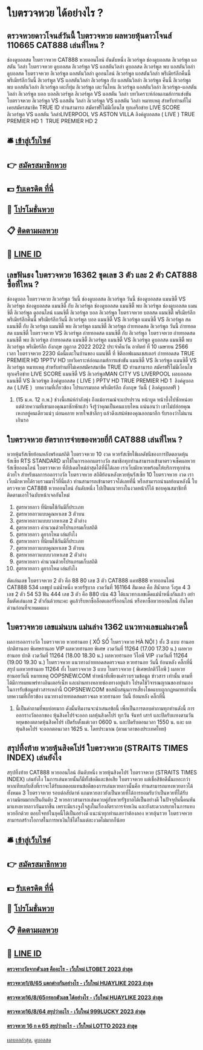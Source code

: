# ใบตรวจหวย ได้อย่างไร ?
## ตรวจหวยดาวโจนส์วันนี้ ใบตรวจหวย ผลหวยหุ้นดาวโจนส์ 110665 CAT888 เล่นที่ไหน ?
ช่องดูบอลสด ใบตรวจหวย CAT888 หวยออนไลน์ อันดับหนึ่ง ลิเวอร์พูล ช่องดูบอลสด ลิเวอร์พูล แอสตัน วิลล่า ใบตรวจหวย ดูบอลสด ลิเวอร์พูล VS แอสตันวิลล่า ดูบอลสด ลิเวอร์พูล พบ แอสตันวิลล่า ดูบอลสด ใบตรวจหวย ลิเวอร์พูล แอสตันวิลล่า ดูออนไลน์ ลิเวอร์พูล แอสตันวิลล่า พรีเมียร์ลีกคืนนี้ พรีเมียร์ลีกวันนี้ ลิเวอร์พูล VS แอสตันวิลล่า ลิเวอร์พูล กับ แอสตันวิลล่า ลิเวอร์พูล คืนนี้ ลิเวอร์พูล พบ แอสตันวิลล่า ลิเวอร์พูล เตะกี่ทุ่ม ลิเวอร์พูล เตะวันไหน ลิเวอร์พูล แอสตันวิลล่า ลิเวอร์พูล-แอสตันวิลล่า ลิเวอร์พูล บอล บอลลิเวอร์พูล
ลิเวอร์พูล VS แอสตัน วิลล่า
บทวิเคราะห์ก่อนเกมส์การแข่งขัน ใบตรวจหวย ลิเวอร์พูล VS แอสตัน วิลล่า
ลิเวอร์พูล VS แอสตัน วิลล่า
หมายเหตุ สำหรับท่านที่ไม่เคยสมัครสมาชิค TRUE ID ท่านสามารถ สมัครฟรีไม่มีเงื่อนไข ทุกเครือข่าย
LIVE SCORE ลิเวอร์พูล VS แอสตัน วิลล่าLIVERPOOL VS ASTON VILLA
ลิงค์ดูบอลสด ( LIVE )
TRUE PREMIER HD 1
 TRUE PREMIER HD 2 

## 🛎 [เข้าสู่เว็บไซต์](https://bit.ly/3BG5bNw)
## 👉 [สมัครสมาชิกหวย](https://bit.ly/3BG5bNw)
## 💵 [รับเครดิต ที่นี่](https://bit.ly/3C3mvgS)
## 👑 [โปรโมชั่นหวย](https://bit.ly/3C3mvgS)
## 📋 [ติดตามผลหวย](https://bit.ly/3C3mvgS)
## 📱 [LINE ID](https://bit.ly/3C3mvgS)

## เลขฟันธง ใบตรวจหวย 16362 ชุดเลข 3 ตัว และ 2 ตัว CAT888 ซื้อที่ไหน ?
ช่องดูบอล ใบตรวจหวย ลิเวอร์พูล วันนี้ ช่องดูบอลสด ลิเวอร์พูล วันนี้ ช่องดูบอลสด แมนซิตี้ VS ลิเวอร์พูล ช่องดูบอลสด แมนซิตี้ กับ ลิเวอร์พูล ช่องดูบอลสด แมนซิตี้ พบ ลิเวอร์พูล ช่องดูบอลสด แมนซิตี้ ลิเวอร์พูล ดูออนไลน์ แมนซิตี้ ลิเวอร์พูล บอล ลิเวอร์พูล ใบตรวจหวย บอลสด แมนซิตี้ พรีเมียร์ลีก พรีเมียร์ลีกคืนนี้ พรีเมียร์ลีกวันนี้ ลิเวอร์พูล บอล แมนซิตี้ VS ลิเวอร์พูล แมนซิตี้ VS ลิเวอร์พูล สด แมนซิตี้ กับ ลิเวอร์พูล แมนซิตี้ พบ ลิเวอร์พูล แมนซิตี้ ลิเวอร์พูล ถ่ายทอดสด ลิเวอร์พูล วันนี้ ถ่ายทอดสด แมนซิตี้ ใบตรวจหวย VS ลิเวอร์พูล ถ่ายทอดสด แมนซิตี้ กับ ลิเวอร์พูล ใบตรวจหวย ถ่ายทอดสด แมนซิตี้ พบ ลิเวอร์พูล ถ่ายทอดสด แมนซิตี้ ลิเวอร์พูล
แมนซิตี้ VS ลิเวอร์พูล
ดูบอลสด แมนซิตี้ พบ ลิเวอร์พูล พรีเมียร์ลีก อังกฤษ ฤดูกาล 2022 2022 ประจำคืนวัน อาทิตย์ ที่ 10 เมษายน 2566 เวลา ใบตรวจหวย 2230 นัดนี้แตะในบ้านของ แมนซิตี้ ที่ ซิตีออฟแมนเชสเตอร์ ถ่ายทอดสด TRUE PREMIER HD 1PPTV HD
บทวิเคราะห์ก่อนเกมส์การแข่งขัน แมนซิตี้ VS ลิเวอร์พูล
แมนซิตี้ VS ลิเวอร์พูล
หมายเหตุ สำหรับท่านที่ไม่เคยสมัครสมาชิค TRUE ID ท่านสามารถ สมัครฟรีไม่มีเงื่อนไข ทุกเครือข่าย
LIVE SCORE แมนซิตี้ VS ลิเวอร์พูลMAN CITY VS LIVERPOOL
 ผลบอลสด แมนซิตี้ VS ลิเวอร์พูล 
ลิงค์ดูบอลสด ( LIVE )
 PPTV HD 
TRUE PREMIER HD 1
 ลิงค์ดูบอลสด ( LIVE ) 
บทความที่เกี่ยวข้อง
โปรแกรมบอล พรีเมียร์ลีก อังกฤษ วันนี้ ( ลิงค์ดูบอลฟรี )
1. (15 ม.ค. 12 ก.พ.) ช่วงนี้เสน่ห์กำลังพุ่ง ถึงแม้อารมณ์จะแปรปรวน หน้าบูด หน้าบึ้งไปซักหน่อย แต่ด้วยความที่เขามองคุณมาซักพักแล้ว จึงรู้ว่าคุณเป็นคนแบบไหน แน่นอนว่า เขาไม่ปล่อยคุณเหงาอยู่คนเดียวแน่ๆ ผ่อนคลาย หายใจเข้าลึกๆ แล้วดึงเสน่ห์ของคุณออกมาอีก รับรองว่าไม่นานเกินรอ

## ใบตรวจหวย อัตราการจ่ายของหวยยี่กี CAT888 เล่นที่ไหน ?
หวยหุ้นรัสเซียย้อนหลังพร้อมสถิติ ใบตรวจหวย 10 งวด หวยรัสเซียใช้ผลดัชนีของการปิดตลาดหุ้นรัสเซีย RTS STANDARD มาใช้ในการออกผลรางวัล สมาชิกทุกท่านสามารถเข้ามาตรวจเช็คผลหวยรัสเซียออนไลน์ ใบตรวจหวย ที่อัปเดตใหม่ล่าสุดได้ที่นี่ได้เลย เราเว็บมักหวยพร้อมให้บริการทุกท่านด้วยใจ
สำหรับผลการออกรางวัล ใบตรวจหวย สถิติย้อนหลังหวยหุ้นรัสเซีย 10 ใบตรวจหวย งวด เราเว็บมักหวยได้รวบรวมมาไว้ที่นี่แล้ว ท่านสามารถเข้ามาตรวจได้เลยที่นี่ หรือสามารถนำผลย้อนหลังนี้ ใบตรวจหวย CAT888 หวยออนไลน์ อันดับหนึ่ง ไปเป็นแนวทางในงวดหน้าก็ได้ ขอบคุณสมาชิกที่ติดตามเอาไว้ฉบับหน้าเจอกันใหม่
1. สูตรหวยลาว ที่นิยมใช้กันมีกี่ประเภท
2. สูตรหวยลาวแบบคูณหาเลข 3 ตัวบน
3. สูตรหวยลาวแบบบวกหาเลข 2 ตัวล่าง
4. สูตรหวยลาว คำนวณด้วยโปรแกรมเก็บสถิติ
5. สูตรหวยลาว ดูยากไหม เล่นยังไง
6. สูตรหวยลาว ที่นิยมใช้กันมีกี่ประเภท
7. สูตรหวยลาวแบบคูณหาเลข 3 ตัวบน
8. สูตรหวยลาวแบบบวกหาเลข 2 ตัวล่าง
9. สูตรหวยลาว คำนวณด้วยโปรแกรมเก็บสถิติ
10. สูตรหวยลาว ดูยากไหม เล่นยังไง

ตัดเล่นเลข ใบตรวจหวย 2 ตัว คือ 88 80
เลข 3 ตัว CAT888 แคท888 หวยออนไลน์           CAT888 534
เลขธูป แม่น้ำหนึ่ง หวยรัฐบาล งวดวันที่ 161164
สีมงคล คือ สีน้ำตาล
วิ่งรูด 4 3
เลข 2 ตัว 54 53
ฟัน 444
เลข 3 ตัว คือ 880
เน้น 43
ได้แนวทางเลขเด็ดแม่น้ำหนึ่งกันแล้ว อย่าลืมตัดเล่นเลข 2 ตัวกันด้วยนะคะ ดูแล้วรีบหาซื้อล็อตเตอร์รี่ออนไลน์ หรือหาซื้อหวยออนไลน์ กันโดยด่วนก่อนที่จะหมดแผง

## ใบตรวจหวย เลขแม่นบน แม่นล่าง 1362 แนวทางเลขแม่นงวดนี้
ผลการออกรางวัล ใบตรวจหวย หวยฮานอย ( XỔ SỐ ใบตรวจหวย HÀ NỘI ) ทั้ง 3 แบบ ฮานอย ปกติฮานอย พิเศษฮานอย VIP
ผลหวยฮานอย พิเศษ งวดวันที่ 11264 (17.00 17.30 น.)
ผลหวยฮานอย ปกติ งวดวันที่ 11264 (18.00 18.30 น.)
ผลหวยฮานอย วีไอพี VIP งวดวันที่ 11264 (19.00 19.30 น.)
 ใบตรวจหวย แนวทางถ่ายทอดสดตรวจผล หวยฮานอย วันนี้ ย้อนหลัง คลิ๊กที่นี่ 
สรุป ผลหวยฮานอย 11264 ทั้ง ใบตรวจหวย 3 แบบ ใบตรวจหวย ( พิเศษปกติวีไอพี ) ผลหวยฮานอยวันนี้
หมายเหตุ OOPSNEW.COM ทำหน้าที่เพียงแค่รวบรวมข้อมูล ข่าวสาร เท่านั้น ตามที่ได้มีการเผยแพร่ทางอินเตอร์เน็ท และผ่านทางหลายช่องทางอยู่แล้ว โปรดใช้วิจารณญาณของท่านเอง ในการรับข้อมูลข่าวสารเหล่านี้ OOPSNEW.COM ขอสนับสนุนการเสี่ยงโชคแบบถูกกฎหมายเท่านั้น
บทความที่เกี่ยวข้อง
แนวทางถ่ายทอดสดตรวจผล หวยฮานอย วันนี้ ย้อนหลัง คลิ๊กที่นี่
1. นี้เป็นคำถามที่พบบ่อยมาก ดังนั้นทีมงานจะนำเสนอข้อนี้ เพื่อเป็นการตอบคำถามทุกท่านดังนี้ การออกรางวัลออกของ หุ้นสิงคโปร์จะออก ผลหุ้นสิงคโปร์ ทุกวัน จันทร์ เสาร์ และปิดรับเเทงตามวันหยุดของตลาดหุ้นสิงคโปร์ เปิดรับตั้งแต่เวลา 0600 น. และปิดรับตอนเวลา 1550 น. และ ผลหุ้นสิงคโปร์ จะออกตอนเวลา 1625 น. โดยประมาณ (ตามเวลาของประเทศไทย)

## สรุปทิ้งท้าย หวยหุ้นสิงคโปร์ ใบตรวจหวย (STRAITS TIMES INDEX) เล่นยังไง
สรุปทิ้งท้าย CAT888 หวยออนไลน์ อันดับหนึ่ง หวยหุ้นสิงคโปร์ ใบตรวจหวย (STRAITS TIMES INDEX) เล่นยังไง ในการเล่นหวยนั้นก็มีทั้งข้อดีและข้อเสีย ใบตรวจหวย แต่เชื่อสิข้อดีนั้นเยอะกว่าหากเทียบกับสิ่งที่เราจะได้รับผลตอบแทนข้อดีของการเล่นหวยลาวนั้นคือ ท่านสามารถแทงหวยลาวได้ทั้งหมด 3 ใบตรวจหวย รอบต่อสัปดาห์ แถมหวยลาวยังเป็นหวยที่ได้การยอมรับว่าเป็นหวยที่ได้รับความนิยมมากเป็นอันดับ 2 หวยลาวสามารถเล่นควบคู่กับหวยรัฐบาลได้เป็นอย่างดี ในปัจจุบันนี้คนหันมาแทงหวยลาวกันมากขึ้น เพราะมีแรงจูงใจสูงในเรื่องอัตราการจ่ายเงิน และยังสะดวกสบายในการแทงหวยอีกด้วย ตอบโจทย์ในยุคนี้ได้เป็นอย่างดี แนะนำทุกท่านเลยว่าต้องลอง หวยลุ้นรวย ใบตรวจหวย สามารถสร้างโอกาสในการหาเงินใช้ได้ในแต่ละงวดไม่มากก็น้อย

## 🛎 [เข้าสู่เว็บไซต์](https://bit.ly/3BG5bNw)
## 👉 [สมัครสมาชิกหวย](https://bit.ly/3BG5bNw)
## 💵 [รับเครดิต ที่นี่](https://bit.ly/3C3mvgS)
## 👑 [โปรโมชั่นหวย](https://bit.ly/3C3mvgS)
## 📋 [ติดตามผลหวย](https://bit.ly/3C3mvgS)
## 📱 [LINE ID](https://bit.ly/3C3mvgS)

#### [ตรวจรางวัลจากตัวเลข คืออะไร - เว็บใหม่ LTOBET 2023 ล่าสุด](https://atom.io/themes/ตรวจรางวัลจากตัวเลข%20คืออะไร%20-%20เว็บใหม่%20ltobet%202023%20ล่าสุด)
#### [ตรวจหวย1/8/65 แตกต่างกันอย่างไร - เว็บใหม่ HUAYLIKE 2023 ล่าสุด](https://atom.io/themes/ตรวจหวย1865%20แตกต่างกันอย่างไร%20-%20เว็บใหม่%20huaylike%202023%20ล่าสุด)
#### [ตรวจหวย16/8/65กรอกตัวเลข ได้อย่างไร - เว็บใหม่ HUAYLIKE 2023 ล่าสุด](https://atom.io/themes/ตรวจหวย16865กรอกตัวเลข%20ได้อย่างไร%20-%20เว็บใหม่%20huaylike%202023%20ล่าสุด)
#### [ตรวจหวย16/8/64 สรุปว่าอะไร - เว็บใหม่ 999LUCKY 2023 ล่าสุด](https://atom.io/themes/ตรวจหวย16864%20สรุปว่าอะไร%20-%20เว็บใหม่%20999lucky%202023%20ล่าสุด)
#### [ตรวจหวย 16 ก ค 65 สรุปว่าอะไร - เว็บใหม่ LOTTO 2023 ล่าสุด](https://atom.io/themes/ตรวจหวย%2016%20ก%20ค%2065%20สรุปว่าอะไร%20-%20เว็บใหม่%20lotto%202023%20ล่าสุด)

[ผลบอลล่าสุด](https://siamsport.tv "ผลบอลล่าสุด"), [ดูบอลสด](https://siamsport.tv/ดูบอลสด "ดูบอลสด")